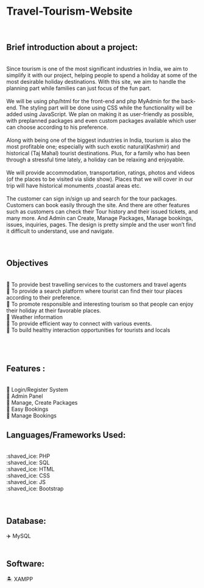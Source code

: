 # Travel-Tourism-Website
<br>
 
 ## Brief introduction about a project:
<br>
Since tourism is one of the most significant industries in India, we aim to simplify it with
our project, helping people to spend a holiday at some of the most desirable holiday destinations.
With this site, we aim to handle the planning part while families can just focus of the fun part.
<br><br> 
We will be using php/html for the front-end and php MyAdmin for the back-end. The
styling part will be done using CSS while the functionality will be added using JavaScript. We
plan on making it as user-friendly as possible, with preplanned packages and even custom
packages available which user can choose according to his preference.
<br><br>
Along with being one of the biggest industries in India, tourism is also the most profitable
one; especially with such exotic natural(Kashmir) and historical (Taj Mahal) tourist destinations.
Plus, for a family who has been through a stressful time lately, a holiday can be relaxing and
enjoyable.
 <br><br>
 We will provide accommodation, transportation, ratings, photos and videos (of the
places to be visited via slide show). Places that we will cover in our trip will have historical
monuments ,coastal areas etc.
<br><br>
The customer can sign in/sign up and search for the tour packages. Customers can book easily through the site. And there are other features such as customers can check their Tour history and their issued tickets, and many more. And Admin can Create, Manage Packages, Manage bookings, issues, inquiries, pages. The design is pretty simple and the user won’t find it difficult to understand, use and navigate.
<br><br><br>

## Objectives
<br>
📗 To provide best travelling services to the customers and travel agents <br>
📗 To provide a search platform where tourist can find their tour places according to their preference. <br>
📗 To promote responsible and interesting tourism so that people can enjoy their holiday at their favorable places. <br>
📗 Weather information <br>
📗 To provide efficient way to connect with various events. <br>
📗 To build healthy interaction opportunities for tourists and locals <br>
<br><br><br>

## Features :
<br>
📘 Login/Register System <br>
📘 Admin Panel <br>
📘 Manage, Create Packages <br>
📘 Easy Bookings <br>
📘 Manage Bookings <br>


## Languages/Frameworks Used:
<br>
:shaved_ice: PHP<br>
:shaved_ice: SQL<br>
:shaved_ice: HTML<br>
:shaved_ice: CSS<br>
:shaved_ice: JS<br>
:shaved_ice: Bootstrap<br>
<br><br>

## Database: <br>
:airplane: MySQL
<br><br>

## Software: <br>
:desert_island: XAMPP 

